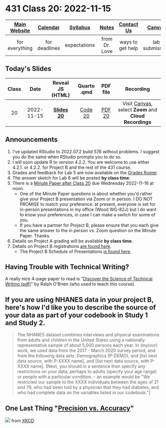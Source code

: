# 431 Class 20: 2022-11-15

[Main Website](https://thomaselove.github.io/431-2022/) | [Calendar](https://thomaselove.github.io/431-2022/calendar.html) | [Syllabus](https://thomaselove.github.io/431-syllabus-2022/) | [Notes](https://thomaselove.github.io/431-notes/) | [Contact Us](https://thomaselove.github.io/431-2022/contact.html) | [Canvas](https://canvas.case.edu) | [Data and Code](https://github.com/THOMASELOVE/431-data)
:-----------: | :--------------: | :----------: | :---------: | :-------------: | :-----------: | :------------:
for everything | for deadlines | expectations | from Dr. Love | ways to get help | lab submission | for downloads

## Today's Slides

Class | Date | Reveal JS (HTML) | Quarto .qmd | PDF file | Recording
:---: | :--------: | :------: | :------: | :--------: | :-------------:
20 | 2022-11-15 | **[Slides 20](https://thomaselove.github.io/431-slides-2022/class20.html)** | [Code 20](https://thomaselove.github.io/431-slides-2022/class20.qmd) | [PDF 20](431%20Class%2020.pdf) | Visit [Canvas](https://canvas.case.edu/), select **Zoom** and **Cloud Recordings**

## Announcements

1. I've updated RStudio to 2022.07.2 build 576 without problems. I suggest you do the same when RStudio prompts you to do so. 
2. I will soon update R to version 4.2.2. You are welcome to use either 4.2.1. or 4.2.2. for Project B and the rest of the 431 course.
3. Grades and feedback for Lab 5 are now available on the [Grades Roster](https://bit.ly/431-grades-2022).
4. The answer sketch for Lab 6 will be posted **by class time**.
5. There is a [Minute Paper after Class 20](https://bit.ly/431-2022-min-20) due Wednesday 2022-11-16 at noon.
    - One of the Minute Paper questions is about whether you'd rather give your Project B presentation via Zoom or in person. I DO NOT PROMISE to match your preference: at present, everyone is set for in-person presentations in my office (Wood WG-82J) but I do want to know your preferences, in case I can make a switch for some of you.
    - If you have a partner for Project B, please ensure that you each give the same answer to the in person vs. Zoom question on the Minute Paper. Thanks.
6. Details on Project A grading will be available **by class time**.
7. Details on Project B registrations [are found here](https://github.com/THOMASELOVE/431-classes-2022/blob/main/projectB/registration.md).
    - The Project B Schedule of Presentations [is found here](https://github.com/THOMASELOVE/431-classes-2022/blob/main/projectB/schedule.md).

## Having Trouble with Technical Writing?

A really nice 4-page paper to read is "[Discover the Science of Technical Writing (pdf)](https://stattrak.amstat.org/files/2010/10/OBrienRG01Discover-the-Science-of-Technical-Writing.pdf)" by Ralph O'Brien (who used to teach this course).

## If you are using NHANES data in your project B, here's how I'd like you to describe the source of your data as part of your codebook in Study 1 and Study 2.

> The NHANES dataset combines interviews and physical examinations from adults and children in the United States using a nationally representative sample of about 5,000 persons each year. In (my/our) work, we used data from the 2017 - March 2020 survey period, and from the following data sets: Demographics (P-DEMO), and [list next data source, with P-XXXX name], and [list next data source, with P-XXXX name]. [Next, you should in a sentence then specify any restrictions on your data, perhaps to adults (specify your age range) or people with a particular condition. - an example would be "We restricted our sample to the XXXX individuals between the ages of 21 and 79, who had been told by a physician that they had diabetes, and who had complete data on the variables listed in our codebook."] 

## One Last Thing "[Precision vs. Accuracy](https://xkcd.com/2696)"

![](https://imgs.xkcd.com/comics/precision_vs_accuracy.png) from [XKCD](https://xkcd.com/2696)

